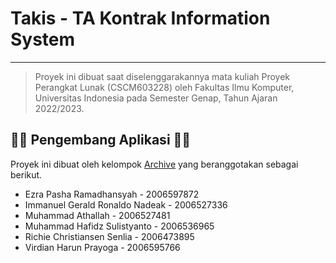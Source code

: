 # Takis - TA Kontrak Information System

---

> Proyek ini dibuat saat diselenggarakannya mata kuliah Proyek Perangkat Lunak (CSCM603228)
> oleh Fakultas Ilmu Komputer, Universitas Indonesia pada Semester Genap, Tahun Ajaran 2022/2023.

## 👨‍💻 Pengembang Aplikasi 👩‍💻

Proyek ini dibuat oleh kelompok [Archive][Archive] yang beranggotakan sebagai berikut.

- Ezra Pasha Ramadhansyah - 2006597872
- Immanuel Gerald Ronaldo Nadeak - 2006527336
- Muhammad Athallah - 2006527481
- Muhammad Hafidz Sulistyanto - 2006536965
- Richie Christiansen Senlia - 2006473895
- Virdian Harun Prayoga - 2006595766

[Archive]: https://gitlab.cs.ui.ac.id/ppl-c-1-2022-2023
